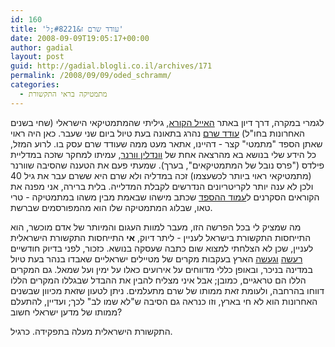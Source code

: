 ```yaml
---
id: 160
title: 'עודד שרם ז&#8221;ל'
date: 2008-09-09T19:05:17+00:00
author: gadial
layout: post
guid: http://gadial.blogli.co.il/archives/171
permalink: /2008/09/09/oded_schramm/
categories:
  - מתמטיקה בראי התקשורת
---
```

לגמרי במקרה, דרך דיון באתר [האייל הקורא](http://www.haayal.co.il/), גיליתי שהמתמטיקאי הישראלי (שחי בשנים האחרונות בחו"ל) [עודד שרם](http://en.wikipedia.org/wiki/Oded_Schramm) נהרג בתאונה בעת טיול ביום שני שעבר. כאן היה ראוי שאתן הספד "מתמטי" קצר - דהיינו, אתאר מעט ממה שעודד שרם עסק בו. לרוע המזל, כל הידע שלי בנושא בא מהרצאה אחת של [וונדלין וורנר](http://en.wikipedia.org/wiki/Wendelin_Werner), עמיתו למחקר שזכה במדליית פילדס ("פרס נובל של המתמטיקאים", בערך). שמעתי פעם את הטענה שהסיבה שוורנר (מתמטיקאי ראוי ביותר לכשעצמו) זכה במדליה ולא שרם היא ששרם עבר את גיל 40 ולכן לא ענה יותר לקריטריונים הנדרשים לקבלת המדלייה. בלית ברירה, אני מפנה את הקוראים הסקרנים ל[עמוד ההספד](http://terrytao.wordpress.com/2008/09/03/oded-schramm/) שכתב מישהו שבאמת מבין משהו במתמטיקה - טרי טאו, שבלוג המתמטיקה שלו הוא מהמפורסמים שברשת.

מה שמציק לי בכל הפרשה הזו, מעבר למוות העגום והמיותר של אדם מוכשר, הוא התייחסות התקשורת בישראל לעניין - ליתר דיוק, **אי** התייחסות התקשורת הישראלית לעניין, שכן לא הצלחתי למצוא שום כתבה שעסקה בנושא. כזכור, לפני בדיוק חודשיים [רעשה](http://www.haaretz.co.il/hasite/spages/1000470.html) [וגעשה](http://www.haaretz.co.il/hasite/spages/1005573.html) הארץ בעקבות מקרים של מטיילים ישראליים שאבדו בנהר בעת טיול במדינה בניכר, ובאופן כללי מדווחים על אירועים כאלו על ימין ועל שמאל. גם המקרים הללו הם טראגיים, כמובן; אבל איני מצליח להבין את ההבדל שבגללו המקרים הללו דווחו בהרחבה, ולעומת זאת ממותו של שרם מתעלמים. ניתן לטעון שזאת מכיוון שבשנים האחרונות הוא לא חי בארץ, וזו כנראה גם הסיבה ש"לא שמו לב" לכך; ועדיין, להתעלם ממותו של מדען ישראלי חשוב?

התקשורת הישראלית מעלה בתפקידה. כרגיל.